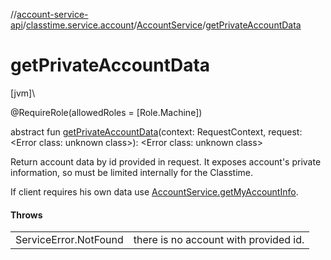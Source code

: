//[account-service-api](../../../index.md)/[classtime.service.account](../index.md)/[AccountService](index.md)/[getPrivateAccountData](get-private-account-data.md)

# getPrivateAccountData

[jvm]\

@RequireRole(allowedRoles = [Role.Machine])

abstract fun [getPrivateAccountData](get-private-account-data.md)(context: RequestContext, request: &lt;Error class: unknown class&gt;): &lt;Error class: unknown class&gt;

Return account data by id provided in request. It exposes account's private information, so must be limited internally for the Classtime.

If client requires his own data use [AccountService.getMyAccountInfo](get-my-account-info.md).

#### Throws

| | |
|---|---|
| ServiceError.NotFound | there is no account with provided id. |
